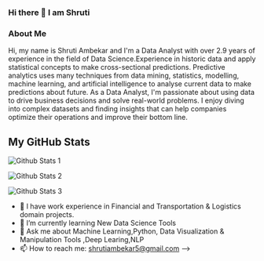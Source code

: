 ### Hi there 👋 I am Shruti 

### About Me

Hi, my name is Shruti Ambekar and I'm a Data Analyst with over 2.9 years of experience in the field of Data Science.Experience in historic data and apply statistical concepts to make cross-sectional predictions. Predictive analytics uses many techniques from data mining, statistics, modelling, machine learning, and artificial intelligence to analyse current data to make predictions about future. As a Data Analyst, I'm passionate about using data to drive business decisions and solve real-world problems. I enjoy diving into complex datasets and finding insights that can help companies optimize their operations and improve their bottom line. 


## My GitHub Stats

![Github Stats 1](https://github-readme-streak-stats.herokuapp.com/?user=shruti-222)

![Github Stats 2](https://github-readme-stats.vercel.app/api/top-langs/?username=shruti-222)

![Github Stats 3](https://github-readme-stats.vercel.app/api?username=shruti-222)

- 🔭 I have work experience in Financial and Transportation & Logistics domain projects.
- 🌱 I’m currently learning New Data Science Tools
- 💬 Ask me about Machine Learning,Python, Data Visualization & Manipulation Tools ,Deep Learing,NLP
- 📫 How to reach me: shrutiambekar5@gmail.com
-->


<!--
**shruti-222/shruti-222** is a ✨ _special_ ✨ repository because its `README.md` (this file) appears on your GitHub profile.

Here are some ideas to get you started:

- 🔭 I’m currently working on ...
- 🌱 I’m currently learning ...
- 👯 I’m looking to collaborate on ...
- 🤔 I’m looking for help with ...
- 💬 Ask me about ...
- 📫 How to reach me: ...
- 😄 Pronouns: ...
- ⚡ Fun fact: ...
-->
